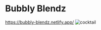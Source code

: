 # Bubbly Blendz
https://bubbly-blendz.netlify.app/
![cocktail](https://github.com/homersalazar/Bubbly-Blendz/assets/110954891/efe38441-a71f-4622-b4e0-c409c6d367b6)
